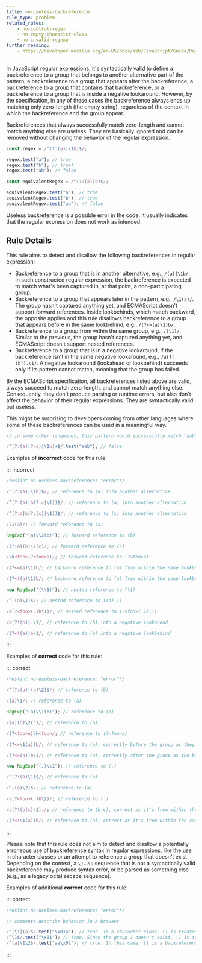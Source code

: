 ```yaml
---
title: no-useless-backreference
rule_type: problem
related_rules:
    - no-control-regex
    - no-empty-character-class
    - no-invalid-regexp
further_reading:
    - https://developer.mozilla.org/en-US/docs/Web/JavaScript/Guide/Regular_Expressions
---
```


In JavaScript regular expressions, it's syntactically valid to define a backreference to a group that belongs to another alternative part of the pattern, a backreference to a group that appears after the backreference, a backreference to a group that contains that backreference, or a backreference to a group that is inside a negative lookaround. However, by the specification, in any of these cases the backreference always ends up matching only zero-length (the empty string), regardless of the context in which the backreference and the group appear.

Backreferences that always successfully match zero-length and cannot match anything else are useless. They are basically ignored and can be removed without changing the behavior of the regular expression.

```js
const regex = /^(?:(a)|\1b)$/;

regex.test("a"); // true
regex.test("b"); // true!
regex.test("ab"); // false

const equivalentRegex = /^(?:(a)|b)$/;

equivalentRegex.test("a"); // true
equivalentRegex.test("b"); // true
equivalentRegex.test("ab"); // false
```

Useless backreference is a possible error in the code. It usually indicates that the regular expression does not work as intended.

## Rule Details

This rule aims to detect and disallow the following backreferences in regular expression:

-   Backreference to a group that is in another alternative, e.g., `/(a)|\1b/`. In such constructed regular expression, the backreference is expected to match what's been captured in, at that point, a non-participating group.
-   Backreference to a group that appears later in the pattern, e.g., `/\1(a)/`. The group hasn't captured anything yet, and ECMAScript doesn't support forward references. Inside lookbehinds, which match backward, the opposite applies and this rule disallows backreference to a group that appears before in the same lookbehind, e.g., `/(?<=(a)\1)b/`.
-   Backreference to a group from within the same group, e.g., `/(\1)/`. Similar to the previous, the group hasn't captured anything yet, and ECMAScript doesn't support nested references.
-   Backreference to a group that is in a negative lookaround, if the backreference isn't in the same negative lookaround, e.g., `/a(?!(b)).\1/`. A negative lookaround (lookahead or lookbehind) succeeds only if its pattern cannot match, meaning that the group has failed.

By the ECMAScript specification, all backreferences listed above are valid, always succeed to match zero-length, and cannot match anything else. Consequently, they don't produce parsing or runtime errors, but also don't affect the behavior of their regular expressions. They are syntactically valid but useless.

This might be surprising to developers coming from other languages where some of these backreferences can be used in a meaningful way.

```js
// in some other languages, this pattern would successfully match "aab"

/^(?:(a)(?=a)|\1b)+$/.test("aab"); // false
```

Examples of **incorrect** code for this rule:

::: incorrect

```js
/*eslint no-useless-backreference: "error"*/

/^(?:(a)|\1b)$/; // reference to (a) into another alternative

/^(?:(a)|b(?:c|\1))$/; // reference to (a) into another alternative

/^(?:a|b(?:(c)|\1))$/; // reference to (c) into another alternative

/\1(a)/; // forward reference to (a)

RegExp("(a)\\2(b)"); // forward reference to (b)

/(?:a)(b)\2(c)/; // forward reference to (c)

/\k<foo>(?<foo>a)/; // forward reference to (?<foo>a)

/(?<=(a)\1)b/; // backward reference to (a) from within the same lookbehind

/(?<!(a)\1)b/; // backward reference to (a) from within the same lookbehind

new RegExp("(\\1)"); // nested reference to (\1)

/^((a)\1)$/; // nested reference to ((a)\1)

/a(?<foo>(.)b\1)/; // nested reference to (?<foo>(.)b\1)

/a(?!(b)).\1/; // reference to (b) into a negative lookahead

/(?<!(a))b\1/; // reference to (a) into a negative lookbehind
```

:::

Examples of **correct** code for this rule:

::: correct

```js
/*eslint no-useless-backreference: "error"*/

/^(?:(a)|(b)\2)$/; // reference to (b)

/(a)\1/; // reference to (a)

RegExp("(a)\\1(b)"); // reference to (a)

/(a)(b)\2(c)/; // reference to (b)

/(?<foo>a)\k<foo>/; // reference to (?<foo>a)

/(?<=\1(a))b/; // reference to (a), correctly before the group as they're in the same lookbehind

/(?<=(a))b\1/; // reference to (a), correctly after the group as the backreference isn't in the lookbehind

new RegExp("(.)\\1"); // reference to (.)

/^(?:(a)\1)$/; // reference to (a)

/^((a)\2)$/; // reference to (a)

/a(?<foo>(.)b\2)/; // reference to (.)

/a(?!(b|c)\1)./; // reference to (b|c), correct as it's from within the same negative lookahead

/(?<!\1(a))b/; // reference to (a), correct as it's from within the same negative lookbehind
```

:::

Please note that this rule does not aim to detect and disallow a potentially erroneous use of backreference syntax in regular expressions, like the use in character classes or an attempt to reference a group that doesn't exist. Depending on the context, a `\1`...`\9` sequence that is not a syntactically valid backreference may produce syntax error, or be parsed as something else (e.g., as a legacy octal escape sequence).

Examples of additional **correct** code for this rule:

::: correct

```js
/*eslint no-useless-backreference: "error"*/

// comments describe behavior in a browser

/^[\1](a)$/.test("\x01a"); // true. In a character class, \1 is treated as an octal escape sequence.
/^\1$/.test("\x01"); // true. Since the group 1 doesn't exist, \1 is treated as an octal escape sequence.
/^(a)\1\2$/.test("aa\x02"); // true. In this case, \1 is a backreference, \2 is an octal escape sequence.
```

:::
